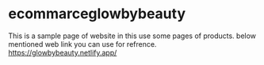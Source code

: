# ecommarceglowbybeauty
This is a sample page of website in this use some pages of products.
below mentioned web link you can use for refrence. 
https://glowbybeauty.netlify.app/
